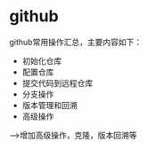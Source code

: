 # github

github常用操作汇总，主要内容如下：

- 初始化仓库
- 配置仓库
- 提交代码到远程仓库
- 分支操作
- 版本管理和回溯
- 高级操作

-->增加高级操作，克隆，版本回溯等
